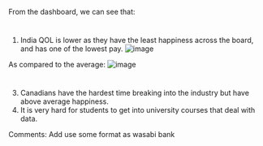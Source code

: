 From the dashboard, we can see that:
#
1. India QOL is lower as they have the least happiness across the board, and has one of the lowest pay.
![image](https://github.com/dandanZ-Z/Portfolio-Projects-/assets/130724132/70638ec8-8554-4b5b-b0d6-64941609c561)



As compared to the average:
![image](https://github.com/dandanZ-Z/Portfolio-Projects-/assets/130724132/2c31cc26-3695-4a93-b67f-602e6e7a8f98)

#
3. Canadians have the hardest time breaking into the industry but have above average happiness.
4. It is very hard for students to get into university courses that deal with data.


Comments: Add use some format as wasabi bank
